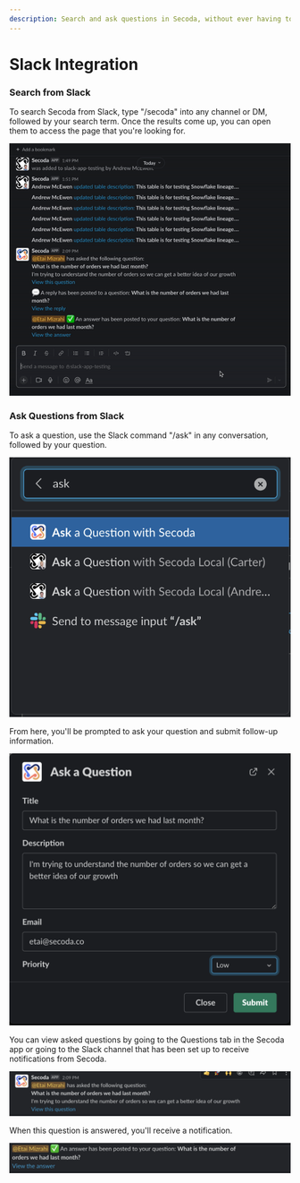 ```yaml
---
description: Search and ask questions in Secoda, without ever having to leave Slack!
---
```


# Slack Integration

### Search from Slack

To search Secoda from Slack, type "/secoda" into any channel or DM, followed by your search term. Once the results come up, you can open them to access the page that you're looking for.&#x20;

![](<../.gitbook/assets/askslack (1).gif>)

### Ask Questions from Slack

To ask a question, use the Slack command "/ask" in any conversation, followed by your question.&#x20;

![](../.gitbook/assets/ask1.png)

From here, you'll be prompted to ask your question and submit follow-up information.

![](<../.gitbook/assets/Screen Shot 2022-04-09 at 2.09.20 PM.png>)

You can view asked questions by going to the Questions tab in the Secoda app or going to the Slack channel that has been set up to receive notifications from Secoda.&#x20;

![](<../.gitbook/assets/Screen Shot 2022-04-09 at 2.09.34 PM.png>)

When this question is answered, you'll receive a notification.&#x20;

![](<../.gitbook/assets/Screen Shot 2022-04-09 at 2.10.05 PM (1).png>)
